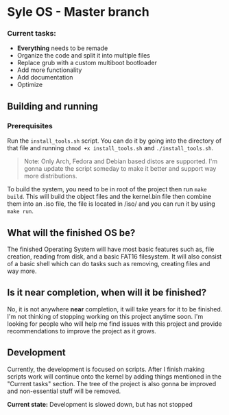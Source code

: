 # Syle OS - Master branch

### Current tasks:
- **Everything** needs to be remade
- Organize the code and split it into multiple files
- Replace grub with a custom multiboot bootloader
- Add more functionality
- Add documentation
- Optimize

## Building and running

### Prerequisites
Run the `install_tools.sh` script. You can do it by going into the directory of that file and running `chmod +x install_tools.sh` and `./install_tools.sh`.
> Note: Only Arch, Fedora and Debian based distos are supported. I'm gonna update the script someday to make it better and support way more distributions. 

To build the system, you need to be in root of the project then run `make build`. This will build the object files and the kernel.bin file then combine them into an .iso file, the file is located in /iso/ and you can run it by using `make run`.

## What will the finished OS be?
The finished Operating System will have most basic features such as, file creation, reading from disk, and a basic FAT16 filesystem. It will also consist of a basic shell which can do tasks such as removing, creating files and way more.
## Is it near completion, when will it be finished?
No, it is not anywhere **near** completion, it will take years for it to be finished. I'm not thinking of stopping working on this project anytime soon. I'm looking for people who will help me find issues with this project and provide recommendations to improve the project as it grows.

## Development

Currently, the development is focused on scripts. After I finish making scripts work will continue onto the kernel by adding things mentioned in the "Current tasks" section. The tree of the project is also gonna be improved and non-essential stuff will be removed.

**Current state:** Development is slowed down, but has not stopped
